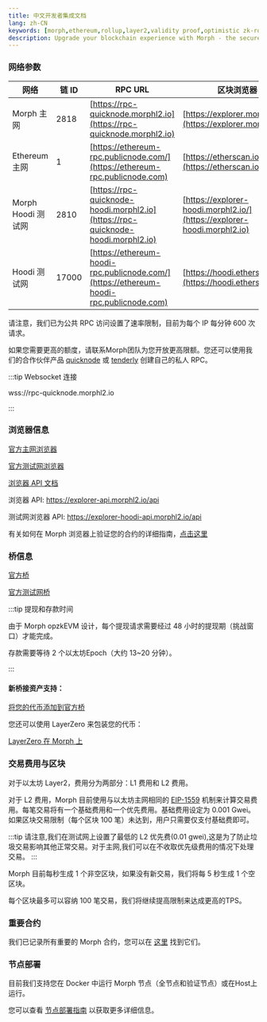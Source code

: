 ```yaml
---
title: 中文开发者集成文档
lang: zh-CN
keywords: [morph,ethereum,rollup,layer2,validity proof,optimistic zk-rollup]
description: Upgrade your blockchain experience with Morph - the secure decentralized, cost0efficient, and high-performing optimistic zk-rollup solution. Try it now!
---
```


### 网络参数

| 网络 | 链 ID | RPC URL | 区块浏览器 |
| --- | --- | --- | --- |
| Morph 主网 | 2818 | [https://rpc-quicknode.morphl2.io](https://rpc-quicknode.morphl2.io) | [https://explorer.morphl2.io/](https://explorer.morphl2.io) |
| Ethereum 主网 | 1 | [https://ethereum-rpc.publicnode.com/](https://ethereum-rpc.publicnode.com) | [https://etherscan.io/](https://etherscan.io) |
| Morph Hoodi 测试网 | 2810 | [https://rpc-quicknode-hoodi.morphl2.io](https://rpc-quicknode-hoodi.morphl2.io) | [https://explorer-hoodi.morphl2.io/](https://explorer-hoodi.morphl2.io) |
| Hoodi 测试网 | 17000 | [https://ethereum-hoodi-rpc.publicnode.com/](https://ethereum-hoodi-rpc.publicnode.com) | [https://hoodi.etherscan.io](https://hoodi.etherscan.io) |


请注意，我们已为公共 RPC 访问设置了速率限制，目前为每个 IP 每分钟 600 次请求。

如果您需要更高的额度，请联系Morph团队为您开放更高限额。您还可以使用我们的合作伙伴产品 [quicknode](https://www.quicknode.com/) 或 [tenderly](https://tenderly.co/) 创建自己的私人 RPC。

:::tip Websocket 连接

wss://rpc-quicknode.morphl2.io

:::

### 浏览器信息

[官方主网浏览器](https://explorer.morphl2.io)

[官方测试网浏览器](https://explorer-hoodi.morphl2.io)

[浏览器 API 文档](https://explorer.morphl2.io/api-docs)

浏览器 API: https://explorer-api.morphl2.io/api

测试网浏览器 API: https://explorer-hoodi-api.morphl2.io/api


有关如何在 Morph 浏览器上验证您的合约的详细指南，[点击这里](../build-on-morph/5-verify-your-smart-contracts.md)

### 桥信息

[官方桥](https://bridge.morphl2.io)

[官方测试网桥](https://bridge-hoodi.morphl2.io)

:::tip 提现和存款时间

由于 Morph opzkEVM 设计，每个提现请求需要经过 48 小时的提现期（挑战窗口）才能完成。

存款需要等待 2 个以太坊Epoch（大约 13~20 分钟）。

:::

#### 新桥接资产支持：

[将您的代币添加到官方桥](https://docs.morphl2.io/docs/build-on-morph/build-on-morph/bridge-between-morph-and-ethereum#add-your-token-to-the-official-bridge)


您还可以使用 LayerZero 来包装您的代币：

[LayerZero 在 Morph 上](https://docs.layerzero.network/v2/developers/evm/technical-reference/deployed-contracts#morph)


### 交易费用与区块

对于以太坊 Layer2，费用分为两部分：L1 费用和 L2 费用。

对于 L2 费用，Morph 目前使用与以太坊主网相同的 [EIP-1559](https://github.com/ethereum/EIPs/blob/master/EIPS/eip-1559.md) 机制来计算交易费用。每笔交易将有一个基础费用和一个优先费用。基础费用设定为 0.001 Gwei。如果区块交易限制（每个区块 100 笔）未达到，用户只需要仅支付基础费即可。

:::tip
请注意,我们在测试网上设置了最低的 L2 优先费(0.01 gwei),这是为了防止垃圾交易影响其他正常交易。对于主网,我们可以在不收取优先级费用的情况下处理交易。
:::

Morph 目前每秒生成 1 个非空区块，如果没有新交易，我们将每 5 秒生成 1 个空区块。

每个区块最多可以容纳 100 笔交易，我们将继续提高限制来达成更高的TPS。

### 重要合约

我们已记录所有重要的 Morph 合约，您可以在 [这里](../developer-resources/1-contracts.md) 找到它们。

### 节点部署

目前我们支持您在 Docker 中运行 Morph 节点（全节点和验证节点）或在Host上运行。

您可以查看 [节点部署指南](../developer-resources/node-operation/full-node/1-run-in-docker.md) 以获取更多详细信息。
